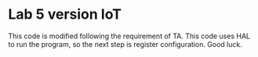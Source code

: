 #  Lab 5 version IoT
This code is modified following the requirement of TA. This code uses HAL to run the program, so the next step is register configuration. Good luck.
